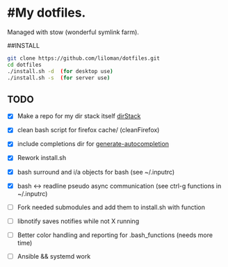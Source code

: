 
#My dotfiles. 
============

Managed with stow (wonderful symlink farm).

##INSTALL


```bash
git clone https://github.com/liloman/dotfiles.git 
cd dotfiles 
./install.sh -d  (for desktop use)
./install.sh -s  (for server use)
```

## TODO
- [x] Make a repo for my dir stack itself [dirStack](https://github.com/liloman/dirStack)
- [x] clean bash script for firefox cache/ (cleanFirefox)
- [x] include completions dir for [generate-autocompletion](https://github.com/liloman/generate-autocompletion)
- [x] Rework install.sh 
- [x] bash surround and i/a objects for bash (see ~/.inputrc) 
- [x] bash <-> readline pseudo async communication  (see ctrl-g functions in ~/.inputrc) 
- [ ] Fork needed submodules and add them to install.sh with function
- [ ] libnotify saves notifies while not X running
- [ ] Better color handling and reporting for .bash_functions (needs more time)
- [ ] Ansible && systemd work


